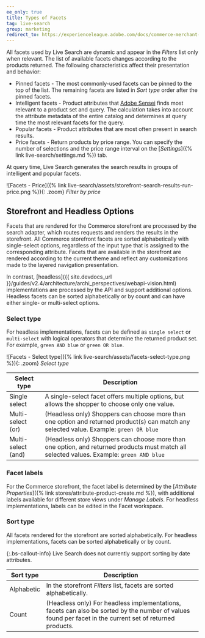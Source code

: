 ```yaml
---
ee_only: true
title: Types of Facets
tag: live-search
group: marketing
redirect_to: https://experienceleague.adobe.com/docs/commerce-merchant-services/live-search/live-search-admin/facets/facets-type.html
---
```


All facets used by Live Search are dynamic and appear in the _Filters_ list only when relevant. The list of available facets changes according to the products returned. The following characteristics affect their presentation and behavior:

- Pinned facets  - The most commonly-used facets can be pinned to the top of the list. The remaining facets are listed in _Sort type_ order after the pinned facets.
- Intelligent facets - Product attributes that [Adobe Sensei](https://www.adobe.com/sensei.html) finds most relevant to a product set and query. The calculation takes into account the attribute metadata of the entire catalog and determines at query time the most relevant facets for the query.
- Popular facets - Product attributes that are most often present in search results.
- Price facets - Return products by price range. You can specify the number of selections and the price range interval on the [_Settings_]({% link live-search/settings.md %}) tab.

At query time, Live Search generates the search results in groups of intelligent and popular facets.

![Facets - Price]({% link live-search/assets/storefront-search-results-run-price.png %}){: .zoom}
_Filter by price_

## Storefront and Headless Options

Facets that are rendered for the Commerce storefront are processed by the search adapter, which routes requests and renders the results in the storefront. All Commerce storefront facets are sorted alphabetically with single-select options, regardless of the input type that is assigned to the corresponding attribute. Facets that are available in the storefront are rendered according to the current theme and reflect any customizations made to the layered navigation presentation.

In contrast, [headless]({{ site.devdocs_url }}/guides/v2.4/architecture/archi_perspectives/webapi-vision.html) implementations are processed by the API and support additional options. Headless facets can be sorted alphabetically or by count and can have either single- or multi-select options.

### Select type

For headless implementations, facets can be defined as `single select` or `multi-select` with logical operators that determine the returned product set. For example, `green AND blue` or `green OR blue`.

![Facets - Select type]({% link live-search/assets/facets-select-type.png %}){: .zoom}
_Select type_

|**Select type**|**Description**|
|---|---|
|Single select |A single-select facet offers multiple options, but allows the shopper to choose only one value.|
|Multi-select (or) |(Headless only) Shoppers can choose more than one option and returned product(s) can match any selected value. Example: `green OR blue` |
|Multi-select (and) |(Headless only) Shoppers can choose more than one option, and returned products must match all selected values. Example: `green AND blue` |

### Facet labels

For the Commerce storefront, the facet label is determined by the [_Attribute Properties_]({% link stores/attribute-product-create.md %}), with additional labels available for different store views under _Manage Labels_. For headless implementations, labels can be edited in the Facet workspace.

### Sort type

All facets rendered for the storefront are sorted alphabetically. For headless implementations, facets can be sorted alphabetically or by count.

{:.bs-callout-info}
Live Search does not currently support sorting by date attributes.

|**Sort type**|**Description**|
|---|---|
|Alphabetic|In the storefront _Filters_ list, facets are sorted alphabetically.|
|Count|(Headless only) For headless implementations, facets can also be sorted by the number of values found per facet in the current set of returned products.|
